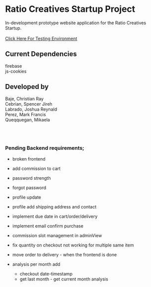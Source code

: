 # Ratio Creatives Startup Project
In-development prototype website application for the Ratio Creatives Startup.
<br><br>
<a href = "https://flymetothesun.github.io/Ratio-Creatives-Startup/">Click Here For Testing Environment<a>

## Current Dependencies
firebase <br>
js-cookies <br>

## Developed by
Baje, Christian Ray <br>
Cebrian, Spencer Jireh <br>
Labrado, Joshua Reynald <br>
Perez, Mark Francis <br>
Queqquegan, Mikaela <br>
<br>
<br>
<br>
### Pending Backend requirements;

- broken frontend

- add commission to cart
- password strength
- forgot password
- profile update

- profile add shipping address and contact
- implement due date in cart/order/delivery
- implement email confirm purchase

- commission slot management in adminView

- fix quantity on checkout not working for multiple same item
- move order to delivery - when the frontend is done
- analysis per month add
  - checkout date-timestamp
  - get last month - get current month analysis
